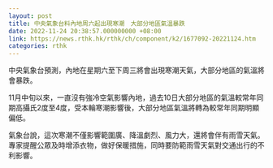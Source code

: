 ```yaml
---
layout: post
title: 中央氣象台料內地周六起出現寒潮　大部分地區氣溫暴跌
date: 2022-11-24 20:38:57.000000000 +08:00
link: https://news.rthk.hk/rthk/ch/component/k2/1677092-20221124.htm
categories: rthk
---
```


中央氣象台預測，內地在星期六至下周三將會出現寒潮天氣，大部分地區的氣溫將會暴跌。

11月中旬以來，一直沒有強冷空氣影響內地，過去10日大部分地區的氣溫較常年同期高攝氏2度至4度，受本輪寒潮影響後，大部分地區氣溫將轉為較常年同期明顯偏低。

氣象台說，這次寒潮不僅影響範圍廣、降溫劇烈、風力大，還將會伴有雨雪天氣。專家提醒公眾及時增添衣物，做好保暖措施，同時要防範雨雪天氣對交通出行的不利影響。
